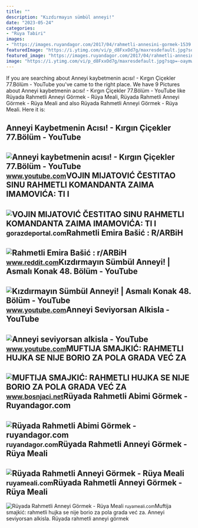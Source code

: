 ```yaml
---
title: ""
description: "Kızdırmayın sümbül anneyi!"
date: "2023-05-24"
categories:
- "Ruya Tabiri"
images:
- "https://images.ruyandagor.com/2017/04/rahmetli-annesini-gormek-1539.jpg"
featuredImage: "https://i.ytimg.com/vi/p_d8FxxOd7g/maxresdefault.jpg?sqp=-oaymwEmCIAKENAF8quKqQMa8AEB-AHUBoAC4AOKAgwIABABGGUgVihLMA8=&amp;rs=AOn4CLDnvqjy7CsTBCqSmqaO0-B17wnOHA"
featured_image: "https://images.ruyandagor.com/2017/04/rahmetli-annesini-gormek-1539.jpg"
image: "https://i.ytimg.com/vi/p_d8FxxOd7g/maxresdefault.jpg?sqp=-oaymwEmCIAKENAF8quKqQMa8AEB-AHUBoAC4AOKAgwIABABGGUgVihLMA8=&amp;rs=AOn4CLDnvqjy7CsTBCqSmqaO0-B17wnOHA"
---
```


If you are searching about Anneyi kaybetmenin acısı! - Kırgın Çiçekler 77.Bölüm - YouTube you've came to the right place. We have 9 Pictures about Anneyi kaybetmenin acısı! - Kırgın Çiçekler 77.Bölüm - YouTube like Rüyada Rahmetli Anneyi Görmek - Rüya Meali, Rüyada Rahmetli Anneyi Görmek - Rüya Meali and also Rüyada Rahmetli Anneyi Görmek - Rüya Meali. Here it is:

Anneyi Kaybetmenin Acısı! - Kırgın Çiçekler 77.Bölüm - YouTube
--------------------------------------------------------------

 ![Anneyi kaybetmenin acısı! - Kırgın Çiçekler 77.Bölüm - YouTube](https://i.ytimg.com/vi/C1iTAQCMulQ/maxresdefault.jpg) <small>www.youtube.com</small>VOJIN MIJATOVIĆ ČESTITAO SINU RAHMETLI KOMANDANTA ZAIMA IMAMOVIĆA: TI I
-----------------------------------------------------------------------

 ![VOJIN MIJATOVIĆ ČESTITAO SINU RAHMETLI KOMANDANTA ZAIMA IMAMOVIĆA: TI I](https://gorazdeportal.com/wp-content/uploads/2021/04/erer.jpg) <small>gorazdeportal.com</small>Rahmetli Emira Bašić : R/ARBiH
------------------------------

 ![Rahmetli Emira Bašić : r/ARBiH](https://preview.redd.it/sk4acxorag361.jpg?auto=webp&s=3ab15ab27008183bf666331386e47e00643aacad) <small>www.reddit.com</small>Kızdırmayın Sümbül Anneyi! | Asmalı Konak 48. Bölüm - YouTube
-------------------------------------------------------------

 ![Kızdırmayın Sümbül Anneyi! | Asmalı Konak 48. Bölüm - YouTube](https://i.ytimg.com/vi/g2jmOBzUKrw/maxresdefault.jpg) <small>www.youtube.com</small>Anneyi Seviyorsan Alkisla - YouTube
-----------------------------------

 ![Anneyi seviyorsan alkisla - YouTube](https://i.ytimg.com/vi/p_d8FxxOd7g/maxresdefault.jpg?sqp=-oaymwEmCIAKENAF8quKqQMa8AEB-AHUBoAC4AOKAgwIABABGGUgVihLMA8=&rs=AOn4CLDnvqjy7CsTBCqSmqaO0-B17wnOHA) <small>www.youtube.com</small>MUFTIJA SMAJKIĆ: RAHMETLI HUJKA SE NIJE BORIO ZA POLA GRADA VEĆ ZA
------------------------------------------------------------------

 ![MUFTIJA SMAJKIĆ: RAHMETLI HUJKA SE NIJE BORIO ZA POLA GRADA VEĆ ZA](https://www.bosnjaci.net/foto/19-god_deblokade_mostara.jpg) <small>www.bosnjaci.net</small>Rüyada Rahmetli Abimi Görmek - Ruyandagor.com
---------------------------------------------

 ![Rüyada Rahmetli Abimi Görmek - ruyandagor.com](https://images.ruyandagor.com/2017/04/rahmetli-annesini-gormek-1539.jpg) <small>ruyandagor.com</small>Rüyada Rahmetli Anneyi Görmek - Rüya Meali
------------------------------------------

 ![Rüyada Rahmetli Anneyi Görmek - Rüya Meali](http://ruyameali.com/wp-content/uploads/2017/05/Rahmetli-Anne.jpg) <small>ruyameali.com</small>Rüyada Rahmetli Anneyi Görmek - Rüya Meali
------------------------------------------

 ![Rüyada Rahmetli Anneyi Görmek - Rüya Meali](http://ruyameali.com/wp-content/uploads/2017/05/Rahmetli-Anne-1.jpg) <small>ruyameali.com</small>Muftija smajkić: rahmetli hujka se nije borio za pola grada već za. Anneyi seviyorsan alkisla. Rüyada rahmetli anneyi görmek
